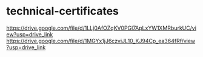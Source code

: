 # technical-certificates
https://drive.google.com/file/d/1LLj0AfOZqKV0PGl7ApLxYW1XMRburkUC/view?usp=drive_link
https://drive.google.com/file/d/1MGYx1jJ6czviJL10_KJ94Cp_ea364fRf/view?usp=drive_link

